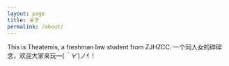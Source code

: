 ```yaml
---
layout: page
title: 关于
permalink: /about/
---
```


This is Theatemis, a freshman law student from ZJHZCC.
一个同人女的碎碎念，欢迎大家来玩━(*｀∀´*)ノ亻!
